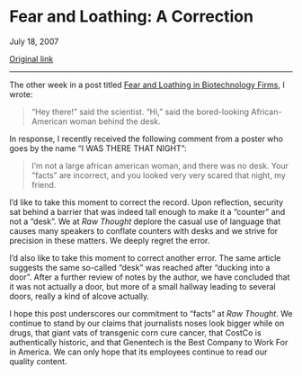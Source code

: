 Fear and Loathing: A Correction
===============================

July 18, 2007

[Original link](http://www.aaronsw.com/weblog/fearandbio-correction)

* * * * *

The other week in a post titled [Fear and Loathing in Biotechnology
Firms](http://www.aaronsw.com/weblog/fearandbio), I wrote:

> “Hey there!” said the scientist. “Hi,” said the bored-looking
> African-American woman behind the desk.

In response, I recently received the following comment from a poster who
goes by the name “I WAS THERE THAT NIGHT”:

> I’m not a large african american woman, and there was no desk. Your
> “facts” are incorrect, and you looked very very scared that night, my
> friend.

I’d like to take this moment to correct the record. Upon reflection,
security sat behind a barrier that was indeed tall enough to make it a
“counter” and not a “desk”. We at *Raw Thought* deplore the casual use
of language that causes many speakers to conflate counters with desks
and we strive for precision in these matters. We deeply regret the
error.

I’d also like to take this moment to correct another error. The same
article suggests the same so-called “desk” was reached after “ducking
into a door”. After a further review of notes by the author, we have
concluded that it was not actually a door, but more of a small hallway
leading to several doors, really a kind of alcove actually.

I hope this post underscores our commitment to “facts” at *Raw Thought*.
We continue to stand by our claims that journalists noses look bigger
while on drugs, that giant vats of transgenic corn cure cancer, that
CostCo is authentically historic, and that Genentech is the Best Company
to Work For in America. We can only hope that its employees continue to
read our quality content.

